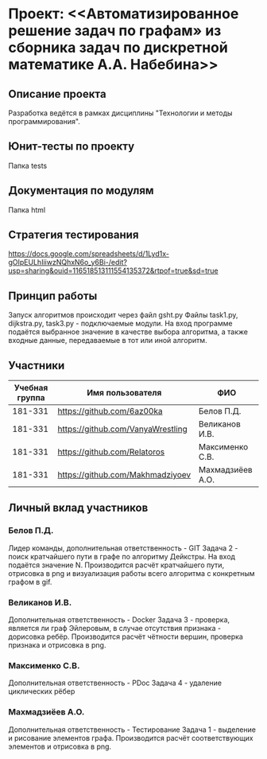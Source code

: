 # Проект: <<Автоматизированное решение задач по графам» из сборника задач по дискретной математике А.А. Набебина>>

## Описание проекта
Разработка ведётся в рамках дисциплины "Технологии и методы программирования".

## Юнит-тесты по проекту
Папка tests

## Документация по модулям
Папка html

## Стратегия тестирования
https://docs.google.com/spreadsheets/d/1Lyd1x-gOIpEULhIiiwzNQhxN6o_y6Bi-/edit?usp=sharing&ouid=116518513111554135372&rtpof=true&sd=true

## Принцип работы
Запуск алгоритмов происходит через файл gsht.py
Файлы task1.py, dijkstra.py, task3.py - подключаемые модули.
На вход программе подаётся выбранное значение в качестве выбора алгоритма, а также входные данные, передаваемые в тот или иной алгоритм.

## Участники

| Учебная группа | Имя пользователя | ФИО                      |
|----------------|------------------|--------------------------|
| 181-331        | https://github.com/6az00ka       | Белов П.Д.              |
| 181-331        | https://github.com/VanyaWrestling       | Великанов И.В.              | 
| 181-331        | https://github.com/Relatoros      | Максименко С.В.            |
| 181-331        | https://github.com/Makhmadziyoev      | Махмадзиёев А.О.              | 
 

## Личный вклад участников

### Белов П.Д.
Лидер команды, дополнительная ответственность - GIT
Задача 2 - поиск кратчайшего пути в графе по алгоритму Дейкстры.
На вход подаётся значение N.
Производится расчёт кратчайшего пути, отрисовка в png и визуализация работы всего алгоритма с конкретным графом в gif.

### Великанов И.В.
Дополнительная ответственность - Docker
Задача 3 - проверка, является ли граф Эйлеровым, в случае отсутствия признака - дорисовка ребёр.
Производится расчёт чётности вершин, проверка признака и отрисовка в png.

### Максименко С.В.
Дополнительная ответственность - PDoc
Задача 4 - удаление циклических рёбер

### Махмадзиёев А.О.
Дополнительная ответственность - Тестирование
Задача 1 - выделение и рисование элементов графа.
Производится расчёт соответствующих элементов и отрисовка в png.

